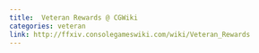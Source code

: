 ```yaml
---
title:  Veteran Rewards @ CGWiki
categories: veteran
link: http://ffxiv.consolegameswiki.com/wiki/Veteran_Rewards
---
```

